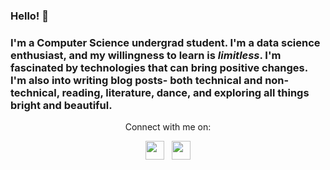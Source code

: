 ### Hello! :sunflower:
### I'm a Computer Science undergrad student. I'm a data science enthusiast, and my willingness to learn is _limitless_. I'm fascinated by technologies that can bring positive changes. I'm also into writing blog posts- both technical and non-technical, reading, literature, dance, and exploring all things bright and beautiful. 

<p align='center'> Connect with me on: </p>

<p align='center'>
<a href="https://www.instagram.com/_paraishani/"><img height="30" src="https://github.com/WaylonWalker/WaylonWalker/blob/main/icon/instagram.jpg?raw=true"></a>&nbsp;&nbsp;
<a href="https://www.linkedin.com/in/aishani-singh-a651191a6/"><img height="30" src="https://github.com/WaylonWalker/WaylonWalker/blob/main/icon/linkedin.png?raw=true"></a>
</p>



<!--- 🔭 I’m currently working on Machine Learning projects
- 🌱 I’m currently learning 
- 👯 I’m looking to collaborate on ...
- 🤔 I’m looking for help with ...
- 📫 How to reach me: ...
- ⚡ Fun fact: ...-->

